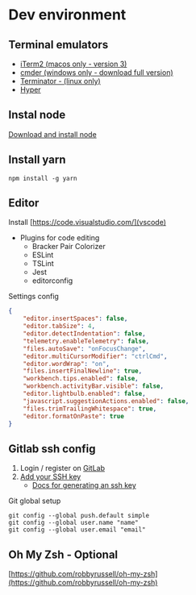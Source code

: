 # Dev environment

## Terminal emulators
* [iTerm2 (macos only - version 3)](https://www.iterm2.com/version3.html)
* [cmder (windows only - download full version)](http://cmder.net/)
* [Terminator - (linux only)](https://gnometerminator.blogspot.co.uk/p/introduction.html)
* [Hyper](https://hyper.is/)


## Instal node
[Download and install node](https://nodejs.org/en/download/)


## Install yarn
```
npm install -g yarn
```

## Editor

Install [https://code.visualstudio.com/](vscode)

* Plugins for code editing
	* Bracker Pair Colorizer
	* ESLint
	* TSLint
	* Jest
	* editorconfig


Settings config
``` json
{
	"editor.insertSpaces": false,
	"editor.tabSize": 4,
	"editor.detectIndentation": false,
	"telemetry.enableTelemetry": false,
	"files.autoSave": "onFocusChange",
	"editor.multiCursorModifier": "ctrlCmd",
	"editor.wordWrap": "on",
	"files.insertFinalNewline": true,
	"workbench.tips.enabled": false,
	"workbench.activityBar.visible": false,
	"editor.lightbulb.enabled": false,
	"javascript.suggestionActions.enabled": false,
	"files.trimTrailingWhitespace": true,
	"editor.formatOnPaste": true
}
```


## Gitlab ssh config

1. Login / register on [GitLab](https://gitlab.com/)
2. [Add your SSH key](https://gitlab.com/profile/keys)
	* [Docs for generating an ssh key](https://gitlab.com/help/ssh/README#generating-a-new-ssh-key-pair)

Git global setup
``` shell
git config --global push.default simple
git config --global user.name "name"
git config --global user.email "email"
```


## Oh My Zsh - Optional
[https://github.com/robbyrussell/oh-my-zsh](https://github.com/robbyrussell/oh-my-zsh)

